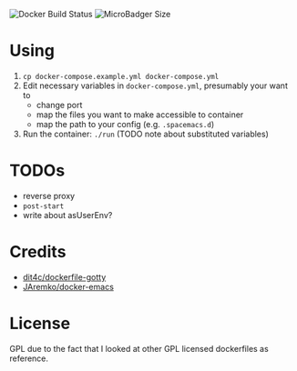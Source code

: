 ![Docker Build Status](https://img.shields.io/docker/build/karlicoss/cloudmacs) ![MicroBadger Size](https://img.shields.io/microbadger/image-size/karlicoss/cloudmacs)

# Using 
1. `cp docker-compose.example.yml docker-compose.yml`
2. Edit necessary variables in `docker-compose.yml`, presumably your want to
   * change port
   * map the files you want to make accessible to container
   * map the path to your config (e.g. `.spacemacs.d`)
3. Run the container: `./run` (TODO note about substituted variables)

# TODOs
* reverse proxy
* `post-start`
* write about asUserEnv?

# Credits
* [dit4c/dockerfile-gotty](https://github.com/dit4c/dockerfile-gotty)
* [JAremko/docker-emacs](https://github.com/JAremko/docker-emacs)

# License
GPL due to the fact that I looked at other GPL licensed dockerfiles as reference.
